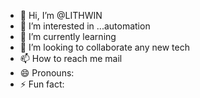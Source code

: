 - 👋 Hi, I’m @LITHWIN
- 👀 I’m interested in ...automation
- 🌱 I’m currently learning 
- 💞️ I’m looking to collaborate any new tech
- 📫 How to reach me mail
- 😄 Pronouns: 
- ⚡ Fun fact:

<!---
LITHWIN008/LITHWIN008 is a ✨ special ✨ repository because its `README.md` (this file) appears on your GitHub profile.
You can click the Preview link to take a look at your changes.
--->
